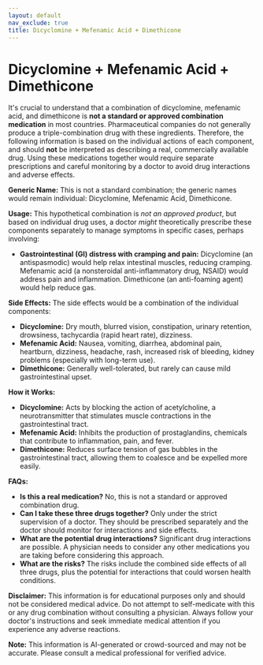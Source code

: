 ```yaml
---
layout: default
nav_exclude: true
title: Dicyclomine + Mefenamic Acid + Dimethicone
---
```


# Dicyclomine + Mefenamic Acid + Dimethicone

It's crucial to understand that a combination of dicyclomine, mefenamic acid, and dimethicone is **not a standard or approved combination medication** in most countries.  Pharmaceutical companies do not generally produce a triple-combination drug with these ingredients.  Therefore, the following information is based on the individual actions of each component, and should **not** be interpreted as describing a real, commercially available drug.  Using these medications together would require separate prescriptions and careful monitoring by a doctor to avoid drug interactions and adverse effects.

**Generic Name:**  This is not a standard combination; the generic names would remain individual: Dicyclomine, Mefenamic Acid, Dimethicone.

**Usage:**  This hypothetical combination is *not an approved product*, but based on individual drug uses, a doctor *might* theoretically prescribe these components separately to manage symptoms in specific cases, perhaps involving:

* **Gastrointestinal (GI) distress with cramping and pain:** Dicyclomine (an antispasmodic) would help relax intestinal muscles, reducing cramping. Mefenamic acid (a nonsteroidal anti-inflammatory drug, NSAID) would address pain and inflammation. Dimethicone (an anti-foaming agent) would help reduce gas.

**Side Effects:** The side effects would be a combination of the individual components:

* **Dicyclomine:** Dry mouth, blurred vision, constipation, urinary retention, drowsiness, tachycardia (rapid heart rate), dizziness.
* **Mefenamic Acid:** Nausea, vomiting, diarrhea, abdominal pain, heartburn, dizziness, headache, rash, increased risk of bleeding, kidney problems (especially with long-term use).
* **Dimethicone:** Generally well-tolerated, but rarely can cause mild gastrointestinal upset.


**How it Works:**

* **Dicyclomine:**  Acts by blocking the action of acetylcholine, a neurotransmitter that stimulates muscle contractions in the gastrointestinal tract.
* **Mefenamic Acid:**  Inhibits the production of prostaglandins, chemicals that contribute to inflammation, pain, and fever.
* **Dimethicone:**  Reduces surface tension of gas bubbles in the gastrointestinal tract, allowing them to coalesce and be expelled more easily.


**FAQs:**

* **Is this a real medication?** No, this is not a standard or approved combination drug.
* **Can I take these three drugs together?** Only under the strict supervision of a doctor.  They should be prescribed separately and the doctor should monitor for interactions and side effects.
* **What are the potential drug interactions?**  Significant drug interactions are possible.  A physician needs to consider any other medications you are taking before considering this approach.
* **What are the risks?** The risks include the combined side effects of all three drugs, plus the potential for interactions that could worsen health conditions.

**Disclaimer:** This information is for educational purposes only and should not be considered medical advice.  Do not attempt to self-medicate with this or any drug combination without consulting a physician.  Always follow your doctor's instructions and seek immediate medical attention if you experience any adverse reactions.


**Note:** This information is AI-generated or crowd-sourced and may not be accurate. Please consult a medical professional for verified advice.